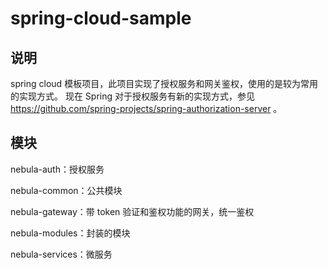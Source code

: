 # spring-cloud-sample

## 说明

spring cloud 模板项目，此项目实现了授权服务和网关鉴权，使用的是较为常用的实现方式。 现在 Spring
对于授权服务有新的实现方式，参见 https://github.com/spring-projects/spring-authorization-server 。

## 模块

nebula-auth：授权服务

nebula-common：公共模块

nebula-gateway：带 token 验证和鉴权功能的网关，统一鉴权

nebula-modules：封装的模块

nebula-services：微服务

